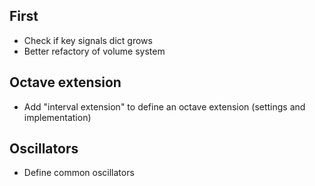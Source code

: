 ## First
- Check if key signals dict grows
- Better refactory of volume system

## Octave extension
- Add "interval extension" to define an octave extension (settings and implementation)

## Oscillators
- Define common oscillators

